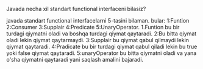 Javada necha xil standart functional interfaceni bilasiz?

javada standart functional interfacelarni 
5-tasini bilaman.
bular:
1:Funtion
2:Consumer
3:Supplair
4:Predicate
5:UnaryOperator.
1.Funtion bu bir turdagi qiymatni oladi va boshqa turdagi qiymat qaytaradi.
2:Bu bitta qiymat oladi lekin qiymat qaytarmaydi.
3:Supplair bu qiymat qabul qilmaydi lekin qiymat qaytaradi.
4:Pradicate bu bir turdagi qiymat qabul qiladi lekin bu true yoki false qiymat qaytaradi.
5:unaryOperator bu bitta qiymatni oladi va yana o'sha qiymatni qaytaradi yani saqlash amalini bajaradi.

